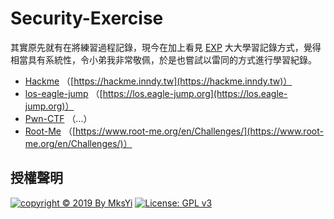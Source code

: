 Security-Exercise
===

其實原先就有在將練習過程記錄，現今在加上看見 [EXP](https://github.com/lyy289065406) 大大學習記錄方式，覺得相當具有系統性，令小弟我非常敬佩，於是也嘗試以雷同的方式進行學習紀錄。  

- [Hackme](Hackme) （[https://hackme.inndy.tw](https://hackme.inndy.tw)）
- [los-eagle-jump](los-eagle-jump) （[https://los.eagle-jump.org](https://los.eagle-jump.org)）
- [Pwn-CTF](Pwn-CTF) （...）
- [Root-Me](Root-Me) （[https://www.root-me.org/en/Challenges/](https://www.root-me.org/en/Challenges/)）

## 授權聲明
[![copyright © 2019 By MksYi](https://img.shields.io/badge/copyright%20©-%202019%20By%20MksYi-blue.svg)](https://mks.tw/)
[![License: GPL v3](https://img.shields.io/badge/License-GPL%20v3-blue.svg)](https://www.gnu.org/licenses/gpl-3.0)